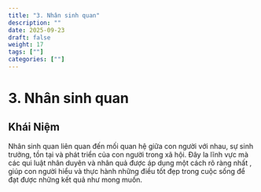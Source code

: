 ```yaml
---
title: "3. Nhân sinh quan"
description: ""
date: 2025-09-23
draft: false
weight: 17
tags: [""]
categories: [""]
---
```


# 3. Nhân sinh quan

<!-- **Mã khái niệm:** NT0502  
**Nhóm:** V. Phương pháp -->

## Khái Niệm

Nhân sinh quan liên quan đến mối quan hệ giữa con người với nhau, sự sinh trưởng, tồn tại và phát triển của con người trong xã hội. Đây la lĩnh vực mà các qui luật nhân duyên và nhân quả được áp dụng một cách rõ ràng nhất , giúp con người hiểu và thực hành những điều tốt đẹp trong cuộc sống để đạt được những kết quả như mong muốn.



